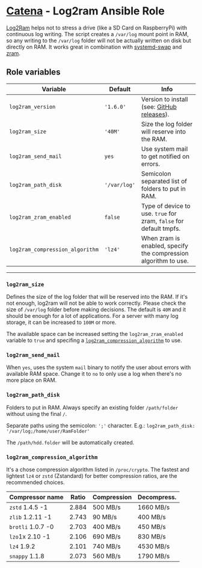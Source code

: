 # [Catena](https://github.com/alysoid/catena) - Log2ram Ansible Role

[Log2Ram](https://github.com/azlux/log2ram) helps not to stress a drive (like a SD Card on RaspberryPi) with continuous log writing. The script creates a `/var/log` mount point in RAM, so any writing to the `/var/log` folder will not be actually written on disk but directly on RAM. It works great in combination with [systemd-swap](https://github.com/Nefelim4ag/systemd-swap) and [zram](https://www.kernel.org/doc/Documentation/blockdev/zram.txt).

## Role variables

| Variable                        | Default      | Info
| ------------------------------- | ------------ | --------------------------
| `log2ram_version`               | `'1.6.0'`    | Version to install (see: [GitHub releases](https://github.com/azlux/log2ram/releases)).
| `log2ram_size`                  | `'40M'`      | Size the log folder will reserve into the RAM.
| `log2ram_send_mail`             | `yes`        | Use system mail to get notified on errors.
| `log2ram_path_disk`             | `'/var/log'` | Semicolon separated list of folders to put in RAM.
| `log2ram_zram_enabled`          | `false`      | Type of device to use. `true` for zram, `false` for default tmpfs.
| `log2ram_compression_algorithm` | `'lz4'`      | When zram is enabled, specify the compression algorithm to use.

---

### `log2ram_size`

Defines the size of the log folder that will be reserved into the RAM. If it's not enough, log2ram will not be able to work correctly. Please check the size of `/var/log` folder before making decisions. The default is `40M` and it should be enough for a lot of applications. For a server with many log storage, it can be increased to `100M` or more.

The available space can be increased setting the `log2ram_zram_enabled` variable to `true` and specifing a [`log2ram_compression_algorithm`](#log2ram_compression_algorithm) to use.

### `log2ram_send_mail`

When `yes`, uses the system `mail` binary to notify the user about errors with available RAM space. Change it to `no` to only use a log when there's no more place on RAM.

### `log2ram_path_disk`

Folders to put in RAM. Always specify an existing folder `/path/folder` without using the final `/`.

Separate paths using the semicolon: `';'` character. E.g.: `log2ram_path_disk: '/var/log;/home/user/RamFolder'`

The `/path/hdd.folder` will be automatically created.

### `log2ram_compression_algorithm`

It's a chose compression algorithm listed in `/proc/crypto`. The fastest and lightest `lz4` or `zstd` (Zstandard) for better compression ratios, are the recommended choices.

| Compressor name     | Ratio | Compression | Decompress. |
|---------------------|-------|-------------|-------------|
| `zstd` 1.4.5 -1     | 2.884 | 500 MB/s    | 1660 MB/s   |
| `zlib` 1.2.11 -1    | 2.743 | 90 MB/s     | 400 MB/s    |
| `brotli` 1.0.7 -0   | 2.703 | 400 MB/s    | 450 MB/s    |
| `lzo`1x 2.10 -1     | 2.106 | 690 MB/s    | 830 MB/s    |
| `lz4` 1.9.2         | 2.101 | 740 MB/s    | 4530 MB/s   |
| `snappy` 1.1.8      | 2.073 | 560 MB/s    | 1790 MB/s   |
